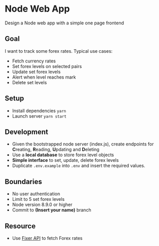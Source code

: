 # Node Web App

 Design a Node web app with a simple one page frontend

## Goal

I want to track some forex rates. Typical use cases:
- Fetch currency rates
- Set forex levels on selected pairs
- Update set forex levels
- Alert when level reaches mark
- Delete set levels

## Setup

- Install dependencies `yarn`
- Launch server `yarn start`

## Development

- Given the bootstrapped node server (index.js), create endpoints for **C**reating, **R**eading, **U**pdating and **D**eleting
- Use a **local database** to store forex level objects
- **Simple interface** to set, update, delete forex levels
- Duplicate `.env.example` into `.env` and insert the required values.

## Boundaries

- No user authentication
- Limit to 5 set forex levels
- Node version 8.9.0 or higher
- Commit to **(Insert your name)** branch

## Resource

- Use [Fixer API](http://fixer.io/) to fetch Forex rates
